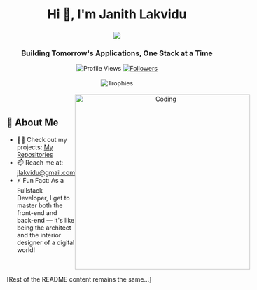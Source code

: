 <h1 align="center">Hi 👋, I'm Janith Lakvidu</h1>

<h3 align="center">
  <img src="https://readme-typing-svg.herokuapp.com/?lines=Full+Stack+Developer;Always+learning+new+things&center=true&size=20&color=36BCF7FF&duration=3000&pause=1000&repeat=true">
</h3>

<h3 align="center">Building Tomorrow's Applications, One Stack at a Time</h3>

<div align="center">
  <img src="https://komarev.com/ghpvc/?username=jlakvidu&label=Profile%20views&color=0e75b6&style=for-the-badge" alt="Profile Views" />
  
  <a href="https://github.com/jlakvidu?tab=followers">
    <img src="https://img.shields.io/github/followers/jlakvidu?label=Followers&style=for-the-badge&color=0e75b6" alt="Followers" />
  </a>
</div>

<br/>

<div align="center">
  <img src="https://github-profile-trophy.vercel.app/?username=jlakvidu&theme=algolia&margin-w=15&margin-h=15&row=2&column=4&no-frame=true" alt="Trophies"/>
</div>

<br/>

<div style="display: flex; align-items: center; justify-content: space-between;">
  <div style="flex: 1;">
    <h2>🚀 About Me</h2>
    <ul>
      <li>👨‍💻 Check out my projects: <a href="https://github.com/jlakvidu?tab=repositories">My Repositories</a></li>
      <li>📫 Reach me at: <a href="mailto:jlakvidu@gmail.com">jlakvidu@gmail.com</a></li>
      <li>⚡ Fun Fact: As a Fullstack Developer, I get to master both the front-end and back-end — it's like being the architect and the interior designer of a digital world!</li>
    </ul>
  </div>
  <div style="flex: 1; text-align: center;">
    <img src="https://raw.githubusercontent.com/jlakvidu/jlakvidu/main/coding.gif" width="400" alt="Coding" style="max-width: 100%;" />
  </div>
</div>

[Rest of the README content remains the same...]
